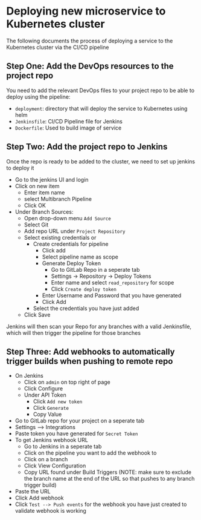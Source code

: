 # Deploying new microservice to Kubernetes cluster

The following documents the process of deploying a service to the Kubernetes cluster via the CI/CD pipeline

## Step One: Add the DevOps resources to the project repo
You need to add the relevant DevOps files to your project repo to be able to deploy using the pipeline:
- `deployment`: directory that will deploy the service to Kubernetes using helm
- `Jenkinsfile`: CI/CD Pipeline file for Jenkins
- `Dockerfile`: Used to build image of service

## Step Two: Add the project repo to Jenkins
Once the repo is ready to be added to the cluster, we need to set up jenkins to deploy it
- Go to the jenkins UI and login
- Click on new item
  - Enter item name
  - select Multibranch Pipeline
  - Click OK
- Under Branch Sources:
  - Open drop-down menu `Add Source`
  - Select Git
  - Add repo URL under `Project Repository`
  - Select existing credentials or
    - Create credentials for pipeline
      - Click add
      - Select pipeline name as scope
      - Generate Deploy Token
        - Go to GitLab Repo in a seperate tab
        - Settings -> Repository -> Deploy Tokens
        - Enter name and select `read_repository` for scope
        - Click `Create deploy token`
      - Enter Username and Password that you have generated
      - Click Add
    - Select the credentials you have just added
  - Click Save

Jenkins will then scan your Repo for any branches with a valid Jenkinsfile, which will then trigger the pipeline for those branches

## Step Three: Add webhooks to automatically trigger builds when pushing to remote repo
- On Jenkins
  - Click on `admin` on top right of page
  - Click Configure
  - Under API Token
    - Click `Add new token`
    - Click `Generate`
    - Copy Value
- Go to GitLab repo for your project on a seperate tab
- Settings --> Integrations
- Paste token you have generated for `Secret Token`
- To get Jenkins webhook URL
  - Go to Jenkins in a seperate tab
  - Click on the pipeline you want to add the webhook to
  - Click on a branch
  - Click View Configuration
  - Copy URL found under Build Triggers (NOTE: make sure to exclude the branch name at the end of the URL so that pushes to any branch trigger build)
- Paste the URL
- Click Add webhook
- Click `Test --> Push events` for the webhook you have just created to validate webhook is working